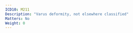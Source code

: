 ```yaml
---
ICD10: M211
Description: "Varus deformity, not elsewhere classified"
Matters: No
Weight: 0
---
```


